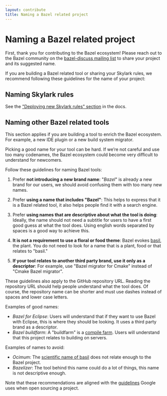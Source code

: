```yaml
---
layout: contribute
title: Naming a Bazel related project
---
```


# Naming a Bazel related project

First, thank you for contributing to the Bazel ecosystem! Please reach out to the Bazel community on the [bazel-discuss mailing list](https://groups.google.com/forum/#!forum/bazel-discuss) to share your project and its suggested name.

If you are building a Bazel related tool or sharing your Skylark rules, we recommend following these guidelines for the name of your project:

## Naming Skylark rules

See the ["Deploying new Skylark rules" section](https://docs.bazel.build/versions/master/skylark/deploying.html) in the docs.

## Naming other Bazel related tools

This section applies if you are building a tool to enrich the Bazel ecosystem. For example, a new IDE plugin or a new build system migrator.

Picking a good name for your tool can be hard. If we’re not careful and use too many codenames, the Bazel ecosystem could become very difficult to understand for newcomers.

Follow these guidelines for naming Bazel tools:

1. Prefer **not introducing a new brand name**: "*Bazel*" is already a new brand for our users, we should avoid confusing them with too many new names.

2. Prefer **using a name that includes "Bazel"**: This helps to express that it is a Bazel related tool, it also helps people find it with a search engine.

3. Prefer **using names that are descriptive about what the tool is doing**: Ideally, the name should not need a subtitle for users to have a first good guess at what the tool does. Using english words separated by spaces is a good way to achieve this.

4. **It is not a requirement to use a floral or food theme**: Bazel evokes [basil](https://en.wikipedia.org/wiki/Basil), the plant. You do not need to look for a name that is a plant, food or that relates to "basil."

5. **If your tool relates to another third party brand, use it only as a descriptor**: For example, use "Bazel migrator for Cmake" instead of "Cmake Bazel migrator".

These guidelines also apply to the GitHub repository URL. Reading the repository URL should help people understand what the tool does. Of course, the repository name can be shorter and must use dashes instead of spaces and lower case letters.


Examples of good names:

* *Bazel for Eclipse*: Users will understand that if they want to use Bazel with Eclipse, this is where they should be looking. It uses a third party brand as a descriptor.
* *Bazel buildfarm*: A "buildfarm" is a [compile farm](https://en.wikipedia.org/wiki/Compile_farm). Users will understand that this project relates to building on servers.

Examples of names to avoid:

* *Ocimum*: The [scientific name of basil](https://en.wikipedia.org/wiki/Ocimum) does not relate enough to the Bazel project.
* *Bazelizer*: The tool behind this name could do a lot of things, this name is not descriptive enough.

Note that these recommendations are aligned with the [guidelines](https://opensource.google.com/docs/releasing/preparing/#name) Google uses when open sourcing a project.
